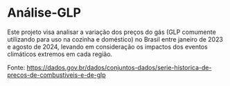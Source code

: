 # Análise-GLP
Este projeto visa analisar a variação dos preços do gás (GLP comumente utilizando para uso na cozinha e doméstico) no Brasil entre janeiro de 2023 e agosto de 2024, levando em consideração os impactos dos eventos climáticos extremos em cada região.

Fonte: https://dados.gov.br/dados/conjuntos-dados/serie-historica-de-precos-de-combustiveis-e-de-glp


